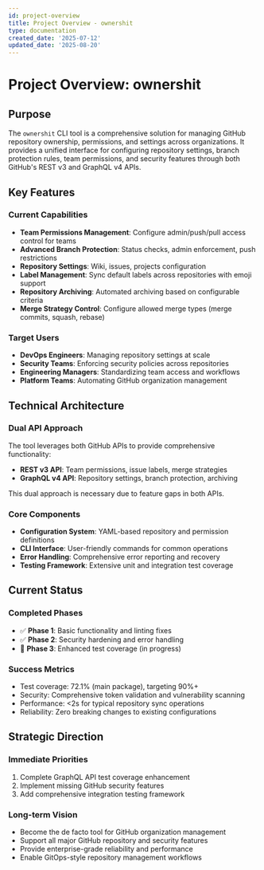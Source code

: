 ```yaml
---
id: project-overview
title: Project Overview - ownershit
type: documentation
created_date: '2025-07-12'
updated_date: '2025-08-20'
---
```


# Project Overview: ownershit

## Purpose

The `ownershit` CLI tool is a comprehensive solution for managing GitHub repository ownership, permissions, and settings across organizations. It provides a unified interface for configuring repository settings, branch protection rules, team permissions, and security features through both GitHub's REST v3 and GraphQL v4 APIs.

## Key Features

### Current Capabilities

- **Team Permissions Management**: Configure admin/push/pull access control for teams
- **Advanced Branch Protection**: Status checks, admin enforcement, push restrictions
- **Repository Settings**: Wiki, issues, projects configuration
- **Label Management**: Sync default labels across repositories with emoji support
- **Repository Archiving**: Automated archiving based on configurable criteria
- **Merge Strategy Control**: Configure allowed merge types (merge commits, squash, rebase)

### Target Users

- **DevOps Engineers**: Managing repository settings at scale
- **Security Teams**: Enforcing security policies across repositories
- **Engineering Managers**: Standardizing team access and workflows
- **Platform Teams**: Automating GitHub organization management

## Technical Architecture

### Dual API Approach

The tool leverages both GitHub APIs to provide comprehensive functionality:

- **REST v3 API**: Team permissions, issue labels, merge strategies
- **GraphQL v4 API**: Repository settings, branch protection, archiving

This dual approach is necessary due to feature gaps in both APIs.

### Core Components

- **Configuration System**: YAML-based repository and permission definitions
- **CLI Interface**: User-friendly commands for common operations
- **Error Handling**: Comprehensive error reporting and recovery
- **Testing Framework**: Extensive unit and integration test coverage

## Current Status

### Completed Phases

- ✅ **Phase 1**: Basic functionality and linting fixes
- ✅ **Phase 2**: Security hardening and error handling
- 🔄 **Phase 3**: Enhanced test coverage (in progress)

### Success Metrics

- Test coverage: 72.1% (main package), targeting 90%+
- Security: Comprehensive token validation and vulnerability scanning
- Performance: \<2s for typical repository sync operations
- Reliability: Zero breaking changes to existing configurations

## Strategic Direction

### Immediate Priorities

1. Complete GraphQL API test coverage enhancement
1. Implement missing GitHub security features
1. Add comprehensive integration testing framework

### Long-term Vision

- Become the de facto tool for GitHub organization management
- Support all major GitHub repository and security features
- Provide enterprise-grade reliability and performance
- Enable GitOps-style repository management workflows
